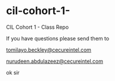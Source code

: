 # cil-cohort-1-
CIL Cohort 1 - Class Repo

If you have questions please send them to 

tomilayo.beckley@cecureintel.com

nurudeen.abdulazeez@cecureintel.com   

ok sir
